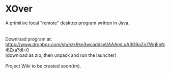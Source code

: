 # XOver
A primitive local "remote" desktop program written in Java.<br />
<br />
<br />
Download program at:<br />
https://www.dropbox.com/sh/ezk9ke3wcaddsel/AAAmLuA3G6aZnZWrjEnN4lZxa?dl=0
<br />
(download as zip, then unpack and run the launcher)<br />
<br />
Project Wiki to be created soon(tm).
